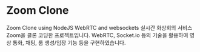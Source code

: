 # Zoom Clone
Zoom Clone using NodeJS WebRTC and websockets
실시간 화상회의 서비스 Zoom을 클론 코딩한 프로젝트입니다.
WebRTC, Socket.io 등의 기술을 활용하여 영상 통화, 채팅, 룸 생성/입장 기능 등을 구현하였습니다.